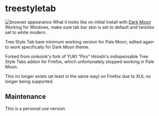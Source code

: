 # treestyletab
![browser appearance](https://i.imgur.com/TIPWs5C.png)
What it looks like on initial install with [Dark Moon](https://github.com/andytham/darkmoon)
Working for Windows, make sure tab bar skin is set to default and twisties set to white modern.

Tree Style Tab bare minimum working version for Pale Moon, edited again to work specifically for Dark Moon theme.

Forked from oinkoink's fork of YUKI "Piro" Hiroshi's indispensable Tree Style Tabs addon for Firefox, which unfortunately stopped working in Pale Moon.

This no longer exists (at least in the same way) on Firefox due to XUL no longer being supported.

## Maintenance

This is a personal use version.